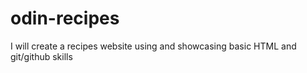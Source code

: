 # odin-recipes
I will create a recipes website using and showcasing basic HTML and git/github skills
